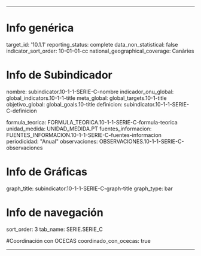---

# Info genérica
target_id: '10.1.1'
reporting_status: complete
data_non_statistical: false
indicator_sort_order: 10-01-01-cc
national_geographical_coverage: Canàries

# Info de Subindicador
nombre: subindicator.10-1-1-SERIE-C-nombre
indicador_onu_global: global_indicators.10-1-1-title
meta_global: global_targets.10-1-title
objetivo_global: global_goals.10-title
definicion: subindicator.10-1-1-SERIE-C-definicion

formula_teorica: FORMULA_TEORICA.10-1-1-SERIE-C-formula-teorica
unidad_medida: UNIDAD_MEDIDA.PT
fuentes_informacion: FUENTES_INFORMACION.10-1-1-SERIE-C-fuentes-informacion
periodicidad: "Anual"
observaciones: OBSERVACIONES.10-1-1-SERIE-C-observaciones
# Info de Gráficas
graph_title: subindicator.10-1-1-SERIE-C-graph-title
graph_type: bar

# Info de navegación
sort_order: 3
tab_name: SERIE.SERIE_C

#Coordinación con OCECAS
coordinado_con_ocecas: true

---